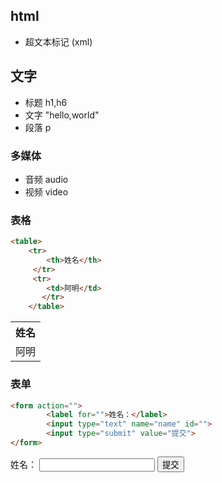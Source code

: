 ## html

- 超文本标记 (xml)

## 文字

- 标题 h1,h6
- 文字 "hello,world"
- 段落 p


### 多媒体

- 音频 audio
-  视频 video
### 表格

```html
<table>
    <tr>
        <th>姓名</th>
     </tr>
     <tr>
        <td>阿明</td>
       </tr>
    </table>
```

<table>
    <tr>
        <th>姓名</th>
     </tr>
     <tr>
        <td>阿明</td>
       </tr>
    </table>

### 表单

```html
<form action="">
        <label for="">姓名：</label>
        <input type="text" name="name" id="">
        <input type="submit" value="提交">
</form>
```

<form action="">
        <label for="">姓名：</label>
        <input type="text" name="name" id="">
        <input type="submit" value="提交">
</form>